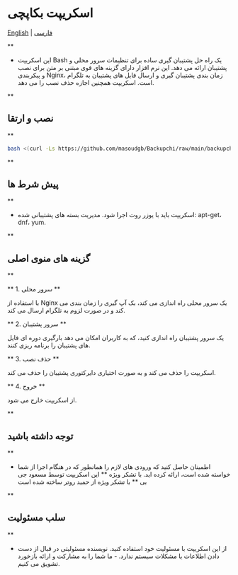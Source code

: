 

# اسکریپت بکاپچی

[English](README-en.md) | [فارسی](README-fa.md)

<!-- The rest of your README content goes here -->

**

- این اسکریپت Bash یک راه حل پشتیبان گیری ساده برای تنظیمات سرور محلی و پشتیبان ارائه می دهد. این نرم افزار دارای گزینه های قوی مبتنی بر متن برای نصب و پیکربندی Nginx، زمان بندی پشتیبان گیری و ارسال فایل های پشتیبان به تلگرام است. اسکریپت همچنین اجازه حذف نصب را می دهد.

**

## نصب و ارتقا

**

```bash
bash <(curl -Ls https://github.com/masoudgb/Backupchi/raw/main/backupchi.sh)
```
      
**

## پیش شرط ها

**


- اسکریپت باید با یوزر روت اجرا شود. مدیریت بسته های پشتیبانی شده: apt-get، dnf، yum.


**

## گزینه های منوی اصلی

**

 ** 1. سرور محلی **

با استفاده از Nginx یک سرور محلی راه اندازی می کند، بک آپ گیری را زمان بندی می کند و در صورت لزوم به تلگرام ارسال می کند.

 ** 2. سرور پشتیبان **
  
یک سرور پشتیبان راه اندازی کنید، که به کاربران امکان می دهد بارگیری دوره ای فایل های پشتیبان را برنامه ریزی کنند.

** 3. حذف نصب **
 
اسکریپت را حذف می کند و به صورت اختیاری دایرکتوری پشتیبان را حذف می کند.

** 4. خروج **
 
از اسکریپت خارج می شود.

**

## توجه داشته باشید

**


- اطمینان حاصل کنید که ورودی های لازم را همانطور که در هنگام اجرا از شما خواسته شده است، ارائه کرده اید. با تشکر ویژه ** این اسکریپت توسط مسعود جی بی ** با تشکر ویژه از حمید روتر ساخته شده است



**

## سلب مسئولیت

**


- از این اسکریپت با مسئولیت خود استفاده کنید. نویسنده مسئولیتی در قبال از دست دادن اطلاعات یا مشکلات سیستم ندارد. - ما شما را به مشارکت و ارائه بازخورد تشویق می کنیم.



